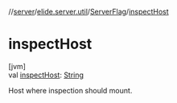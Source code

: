 //[server](../../../index.md)/[elide.server.util](../index.md)/[ServerFlag](index.md)/[inspectHost](inspect-host.md)

# inspectHost

[jvm]\
val [inspectHost](inspect-host.md): [String](https://kotlinlang.org/api/latest/jvm/stdlib/kotlin/-string/index.html)

Host where inspection should mount.
